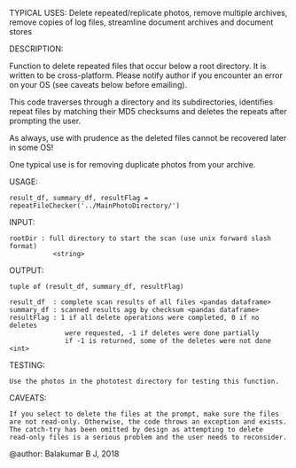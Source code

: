 TYPICAL USES: Delete repeated/replicate photos, remove multiple archives, 
remove copies of log files, streamline document archives and document stores

DESCRIPTION:

Function to delete repeated files that occur below a root directory. It is 
written to be cross-platform. Please notify author if you encounter an error 
on your OS (see caveats below before emailing).

This code traverses through a directory and its subdirectories, identifies 
repeat files by matching their MD5 checksums and deletes the repeats after
prompting the user. 

As always, use with prudence as the deleted files cannot be recovered 
later in some OS!

One typical use is for removing duplicate photos from your archive. 

USAGE:

    result_df, summary_df, resultFlag = repeatFileChecker('../MainPhotoDirectory/')

INPUT:

    rootDir : full directory to start the scan (use unix forward slash format)
               <string>

OUTPUT:

    tuple of (result_df, summary_df, resultFlag)
    
    result_df  : complete scan results of all files <pandas dataframe>
    summary_df : scanned results agg by checksum <pandas dataframe>
    resultFlag : 1 if all delete operations were completed, 0 if no deletes 
                  were requested, -1 if deletes were done partially
                  if -1 is returned, some of the deletes were not done <int>

TESTING:

    Use the photos in the phototest directory for testing this function.

CAVEATS:

    If you select to delete the files at the prompt, make sure the files
    are not read-only. Otherwise, the code throws an exception and exists.
    The catch-try has been omitted by design as attempting to delete
    read-only files is a serious problem and the user needs to reconsider.
    

@author: Balakumar B J, 2018
